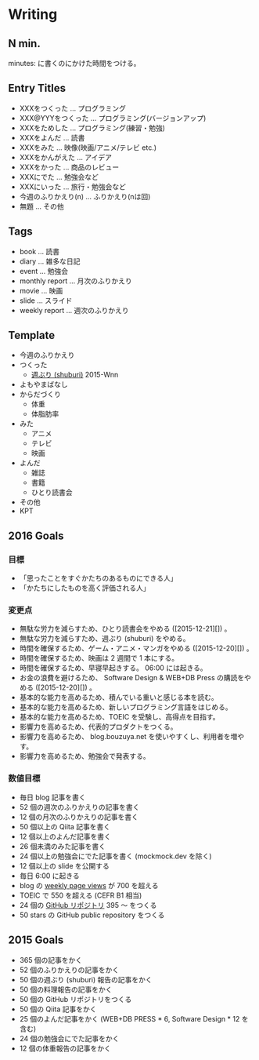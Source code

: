 # Writing

## N min.

minutes: に書くのにかけた時間をつける。

## Entry Titles

- XXXをつくった       ... プログラミング
- XXX@YYYをつくった   ... プログラミング(バージョンアップ)
- XXXをためした       ... プログラミング(練習・勉強)
- XXXをよんだ         ... 読書
- XXXをみた           ... 映像(映画/アニメ/テレビ etc.)
- XXXをかんがえた     ... アイデア
- XXXをかった         ... 商品のレビュー
- XXXにでた           ... 勉強会など
- XXXにいった         ... 旅行・勉強会など
- 今週のふりかえり(n) ... ふりかえり(nは回)
- 無題                ... その他

## Tags

- book ... 読書
- diary ... 雑多な日記
- event ... 勉強会
- monthly report ... 月次のふりかえり
- movie ... 映画
- slide ... スライド
- weekly report ... 週次のふりかえり

## Template

- 今週のふりかえり
- つくった
  - [週ぶり (shuburi)][shuburi] 2015-Wnn
- よもやまばなし
- からだづくり
  - 体重
  - 体脂肪率
- みた
  - アニメ
  - テレビ
  - 映画
- よんだ
  - 雑誌
  - 書籍
  - ひとり読書会
- その他
- KPT

## 2016 Goals

### 目標

- 「思ったことをすぐかたちのあるものにできる人」
- 「かたちにしたものを高く評価される人」

### 変更点

- 無駄な労力を減らすため、ひとり読書会をやめる ([2015-12-21][]) 。
- 無駄な労力を減らすため、週ぶり (shuburi) をやめる。
- 時間を確保するため、ゲーム・アニメ・マンガをやめる ([2015-12-20][]) 。
- 時間を確保するため、映画は 2 週間で 1 本にする。
- 時間を確保するため、早寝早起きする。 06:00 には起きる。
- お金の浪費を避けるため、 Software Design & WEB+DB Press の購読をやめる ([2015-12-20][]) 。
- 基本的な能力を高めるため、積んでいる重いと感じる本を読む。
- 基本的な能力を高めるため、新しいプログラミング言語をはじめる。
- 基本的な能力を高めるため、TOEIC を受験し、高得点を目指す。
- 影響力を高めるため、代表的プロダクトをつくる。
- 影響力を高めるため、 blog.bouzuya.net を使いやすくし、利用者を増やす。
- 影響力を高めるため、勉強会で発表する。

### 数値目標

- 毎日 blog 記事を書く
- 52 個の週次のふりかえりの記事を書く
- 12 個の月次のふりかえりの記事を書く
- 50 個以上の Qiita 記事を書く
- 12 個以上のよんだ記事を書く
- 26 個未満のみた記事を書く
- 24 個以上の勉強会にでた記事を書く (mockmock.dev を除く)
- 12 個以上の slide を公開する
- 毎日 6:00 に起きる
- blog の [weekly page views](http://graph.hatena.ne.jp/bouzuya/weekly-pageviews/)  が 700 を超える
- TOEIC で 550 を超える (CEFR B1 相当)
- 24 個の [GitHub リポジトリ](http://graph.hatena.ne.jp/bouzuya/GitHub%20Public%20Repos/) 395 〜 をつくる
- 50 stars の GitHub public repository をつくる

## 2015 Goals

- 365 個の記事をかく
- 52 個のふりかえりの記事をかく
- 50 個の週ぶり (shuburi) 報告の記事をかく
- 50 個の料理報告の記事をかく
- 50 個の GitHub リポジトリをつくる
- 50 個の Qiita 記事をかく
- 25 個のよんだ記事をかく (WEB+DB PRESS * 6, Software Design * 12 を含む)
- 24 個の勉強会にでた記事をかく
- 12 個の体重報告の記事をかく

[shuburi]: http://shuburi.org
